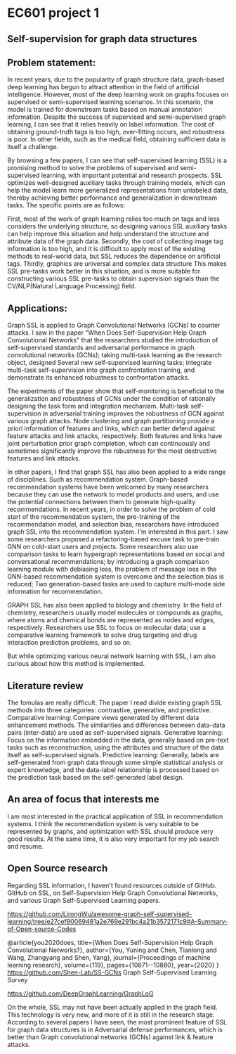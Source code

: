 # EC601 project 1

## Self-supervision for graph data structures

## Problem statement:

In recent years, due to the popularity of graph structure data, graph-based deep learning has begun to attract attention in the field of artificial intelligence. However, most of the deep learning work on graphs focuses on supervised or semi-supervised learning scenarios. In this scenario, the model is trained for downstream tasks based on manual annotation information. Despite the success of supervised and semi-supervised graph learning, I can see that it relies heavily on label information. The cost of obtaining ground-truth tags is too high, over-fitting occurs, and robustness is poor. In other fields, such as the medical field, obtaining sufficient data is itself a challenge.

By browsing a few papers, I can see that self-supervised learning (SSL) is a promising method to solve the problems of supervised and semi-supervised learning, with important potential and research prospects. SSL optimizes well-designed auxiliary tasks through training models, which can help the model learn more generalized representations from unlabeled data, thereby achieving better performance and generalization in downstream tasks. The specific points are as follows: 

First, most of the work of graph learning relies too much on tags and less considers the underlying structure, so designing various SSL auxiliary tasks can help improve this situation and help understand the structure and attribute data of the graph data. Secondly, the cost of collecting image tag information is too high, and it is difficult to apply most of the existing methods to real-world data, but SSL reduces the dependence on artificial tags. Thirdly, graphics are universal and complex data structure This makes SSL pre-tasks work better in this situation, and is more suitable for constructing various SSL pre-tasks to obtain supervision signals than the CV/NLP(Natural Language Processing) field.

## Applications:

Graph SSL is applied to Graph Convolutional Networks (GCNs) to counter attacks. I saw in the paper "When Does Self-Supervision Help Graph Convolutional Networks" that the researchers studied the introduction of self-supervised standards and adversarial performance in graph convolutional networks (GCNs); taking multi-task learning as the research object, designed Several new self-supervised learning tasks; integrate multi-task self-supervision into graph confrontation training, and demonstrate its enhanced robustness to confrontation attacks. 

The experiments of the paper show that self-monitoring is beneficial to the generalization and robustness of GCNs under the condition of rationally designing the task form and integration mechanism. Multi-task self-supervision in adversarial training improves the robustness of GCN against various graph attacks. Node clustering and graph partitioning provide a priori information of features and links, which can better defend against feature attacks and link attacks, respectively. Both features and links have joint perturbation prior graph completion, which can continuously and sometimes significantly improve the robustness for the most destructive features and link attacks.

In other papers, I find that graph SSL has also been applied to a wide range of disciplines. Such as recommendation system. Graph-based recommendation systems have been welcomed by many researchers because they can use the network to model products and users, and use the potential connections between them to generate high-quality recommendations. In recent years, in order to solve the problem of cold start of the recommendation system, the pre-training of the recommendation model, and selection bias, researchers have introduced graph SSL into the recommendation system. I'm interested in this part. I saw some researchers proposed a refactoring-based excuse task to pre-train GNN on cold-start users and projects. Some researchers also use comparison tasks to learn hypergraph representations based on social and conversational recommendations; by introducing a graph comparison learning module with debiasing loss, the problem of message loss in the GNN-based recommendation system is overcome and the selection bias is reduced; Two generation-based tasks are used to capture multi-mode side information for recommendation.

GRAPH SSL has also been applied to biology and chemistry. In the field of chemistry, researchers usually model molecules or compounds as graphs, where atoms and chemical bonds are represented as nodes and edges, respectively. Researchers use SSL to focus on molecular data; use a comparative learning framework to solve drug targeting and drug interaction prediction problems, and so on.

But while optimizing various neural network learning with SSL, I am also curious about how this method is implemented.

## Literature review
The fomulas are really difficult.
The paper I read divide existing graph SSL methods into three categories: contrastive, generative, and predictive.
Comparative learning: Compare views generated by different data enhancement methods. The similarities and differences between data-data pairs (inter-data) are used as self-supervised signals.
Generative learning: Focus on the information embedded in the data, generally based on pre-text tasks such as reconstruction, using the attributes and structure of the data itself as self-supervised signals.
Predictive learning: Generally, labels are self-generated from graph data through some simple statistical analysis or expert knowledge, and the data-label relationship is processed based on the prediction task based on the self-generated label design.

## An area of focus that interests me

I am most interested in the practical application of SSL in recommendation systems. I think the recommendation system is very suitable to be represented by graphs, and optimization with SSL should produce very good results. At the same time, it is also very important for my job search and resume.

## Open Source research

Regarding SSL information, I haven't found resources outside of GitHub. GitHub on SSL, on Self-Supervision Help Graph Convolutional Networks, and various Graph Self-Supervised Learning papers.

https://github.com/LirongWu/awesome-graph-self-supervised-learning/tree/e27cef90069481a2e769e291bc4a21b3572171c9#A-Summary-of-Open-source-Codes

@article{you2020does,
  title={When Does Self-Supervision Help Graph Convolutional Networks?},
  author={You, Yuning and Chen, Tianlong and Wang, Zhangyang and Shen, Yang},
  journal={Proceedings of machine learning research},
  volume={119},
  pages={10871--10880},
  year={2020}
}
https://github.com/Shen-Lab/SS-GCNs
Graph Self-Supervised Learning Survey

https://github.com/DeepGraphLearning/GraphLoG

On the whole, SSL may not have been actually applied in the graph field. This technology is very new, and more of it is still in the research stage. According to several papers I have seen, the most prominent feature of SSL for graph data structures is in Adversarial defense performances, which is better than Graph convolutional networks (GCNs) against link & feature attacks.


